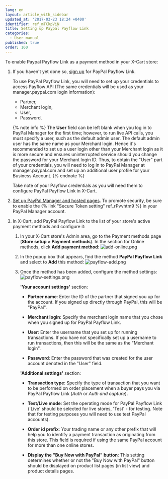 ```yaml
---
lang: en
layout: article_with_sidebar
updated_at: '2017-03-23 18:24 +0400'
identifier: ref_mTCkpViN
title: Setting up Paypal Payflow Link
categories:
  - User manual
published: true
order: 160
---
```

To enable Paypal Payflow Link as a payment method in your X-Cart store:

1.  If you haven't yet done so, [sign up](https://www.paypal.com/webapps/mpp/referral/paypal-payflow-link?partner_id=XCART5_Cart "Sign up for PayPal Payflow Link") for PayPal Payflow Link. 
     
    To use PayPal Payflow Link, you will need to set up your credentials to access Payflow API (The same credentials will be used as your manager.paypal.com login information):

    *  Partner,
    *  Merchant login,
    *  User,
    *  Password.
    
    {% note info %}
    The **User** field can be left blank when you log in to PayPal Manager for the first time; however, to run live API calls, you must specify a user, such as the default admin user. The default admin user has the same name as your Merchant login. Hence it's recommended to set up a user login other than your Merchant login as it is more secure and ensures uninterrupted service should you change the password for your Merchant login ID. Thus, to obtain the "User" part of your credentials, you will need to log in to PayPal Manager at manager.paypal.com and set up an additional user profile for your Business Account. 
    {% endnote %}
    
    Take note of your Payflow credentials as you will need them to configure PayPal Payflow Link in X-Cart. 

2.  [Set up PayPal Manager and hosted pages](https://developer.paypal.com/docs/classic/payflow/test_hosted_pages/ "Set up PayPal Manager and hosted pages"). To promote security, be sure to enable the {% link "Secure Token setting" ref_rPvvhtm9 %} in your PayPal Manager account. 

3. In X-Cart, add PayPal Payflow Link to the list of your store's active payment methods and configure it:

    1.  In your X-Cart store's Admin area, go to the Payment methods page (**Store setup > Payment methods**). In the section for Online methods, click **Add payment method**:
        ![add-online.png]({{site.baseurl}}/attachments/ref_mTCkpViN/add-online.png)

    2.  In the popup box that appears, find the method **PayPal Payflow Link** and select to **Add** this method:
        ![payflow-add.png]({{site.baseurl}}/attachments/ref_mTCkpViN/payflow-add.png)

    3.  Once the method has been added, configure the method settings:
        ![payflow-settings.png]({{site.baseurl}}/attachments/ref_mTCkpViN/payflow-settings.png)

        **'Your account settings'** section:

        *   **Partner name**: Enter the ID of the partner that signed you up for the account. If you signed up directly through PayPal, this will be "PayPal".

        *   **Merchant login**: Specify the merchant login name that you chose when you signed up for PayPal Payflow Link.

        *   **User**: Enter the username that you set up for running transactions. If you have not specifically set up a username to run transactions, then this will be the same as the "Merchant login".

        *   **Password**: Enter the password that was created for the user account denoted in the "User" field.

        **'Additional settings'** section:

        *   **Transaction type**: Specify the type of transaction that you want to be performed on order placement when a buyer pays you via PayPal Payflow Link (_Auth_ or _Auth and capture_).

        *   **Test/Live mode**: Set the operating mode for PayPal Payflow Link ('Live' should be selected for live stores, 'Test' - for testing. Note that for testing purposes you will need to use test PayPal accounts).

        *   **Order id prefix**: Your trading name or any other prefix that will help you to identify a payment transaction as originating from this store. This field is required if using the same PayPal account for more than one online stores.
 
        *   **Display the "Buy Now with PayPal" button**: This setting determines whether or not the "Buy Now with PayPal" button should be displayed on product list pages (in list view) and product details pages.
